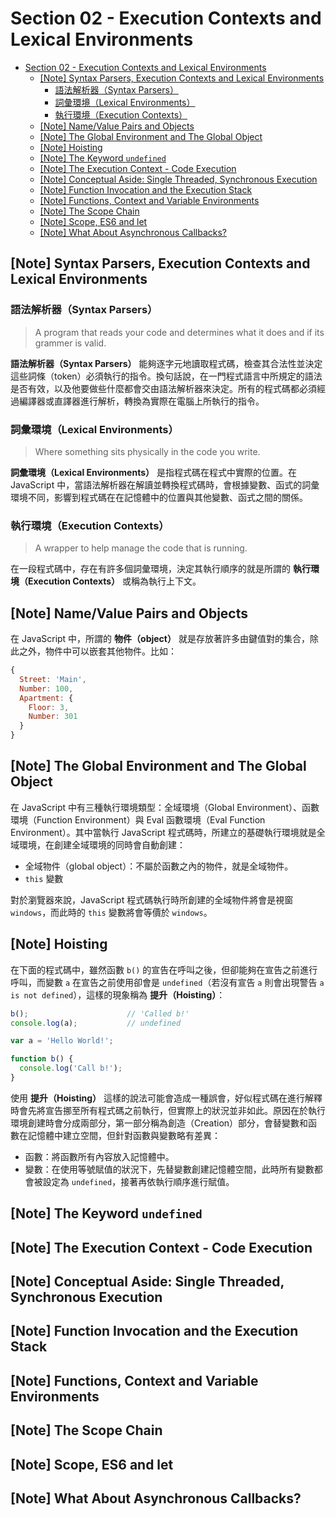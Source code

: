 # Section 02 - Execution Contexts and Lexical Environments

- [Section 02 - Execution Contexts and Lexical Environments](#section-02---execution-contexts-and-lexical-environments)
  - [[Note] Syntax Parsers, Execution Contexts and Lexical Environments](#note-syntax-parsers-execution-contexts-and-lexical-environments)
    - [語法解析器（Syntax Parsers）](#%E8%AA%9E%E6%B3%95%E8%A7%A3%E6%9E%90%E5%99%A8syntax-parsers)
    - [詞彙環境（Lexical Environments）](#%E8%A9%9E%E5%BD%99%E7%92%B0%E5%A2%83lexical-environments)
    - [執行環境（Execution Contexts）](#%E5%9F%B7%E8%A1%8C%E7%92%B0%E5%A2%83execution-contexts)
  - [[Note] Name/Value Pairs and Objects](#note-namevalue-pairs-and-objects)
  - [[Note] The Global Environment and The Global Object](#note-the-global-environment-and-the-global-object)
  - [[Note] Hoisting](#note-hoisting)
  - [[Note] The Keyword `undefined`](#note-the-keyword-undefined)
  - [[Note] The Execution Context - Code Execution](#note-the-execution-context---code-execution)
  - [[Note] Conceptual Aside: Single Threaded, Synchronous Execution](#note-conceptual-aside-single-threaded-synchronous-execution)
  - [[Note] Function Invocation and the Execution Stack](#note-function-invocation-and-the-execution-stack)
  - [[Note] Functions, Context and Variable Environments](#note-functions-context-and-variable-environments)
  - [[Note] The Scope Chain](#note-the-scope-chain)
  - [[Note] Scope, ES6 and let](#note-scope-es6-and-let)
  - [[Note] What About Asynchronous Callbacks?](#note-what-about-asynchronous-callbacks)

## [Note] Syntax Parsers, Execution Contexts and Lexical Environments

### 語法解析器（Syntax Parsers）

> A program that reads your code and determines what it does and if its grammer is valid.

**語法解析器（Syntax Parsers）** 能夠逐字元地讀取程式碼，檢查其合法性並決定這些詞條（token）必須執行的指令。換句話說，在一門程式語言中所規定的語法是否有效，以及他要做些什麼都會交由語法解析器來決定。所有的程式碼都必須經過編譯器或直譯器進行解析，轉換為實際在電腦上所執行的指令。

### 詞彙環境（Lexical Environments）

> Where something sits physically in the code you write.

**詞彙環境（Lexical Environments）** 是指程式碼在程式中實際的位置。在 JavaScript 中，當語法解析器在解讀並轉換程式碼時，會根據變數、函式的詞彙環境不同，影響到程式碼在在記憶體中的位置與其他變數、函式之間的關係。

### 執行環境（Execution Contexts）

> A wrapper to help manage the code that is running.

在一段程式碼中，存在有許多個詞彙環境，決定其執行順序的就是所謂的 **執行環境（Execution Contexts）** 或稱為執行上下文。

## [Note] Name/Value Pairs and Objects

在 JavaScript 中，所謂的 **物件（object）** 就是存放著許多由鍵值對的集合，除此之外，物件中可以嵌套其他物件。比如：

```javascript
{
  Street: 'Main',
  Number: 100,
  Apartment: {
    Floor: 3,
    Number: 301
  }
}
```

## [Note] The Global Environment and The Global Object

在 JavaScript 中有三種執行環境類型：全域環境（Global Environment）、函數環境（Function Environment）與 Eval 函數環境（Eval Function Environment）。其中當執行 JavaScript 程式碼時，所建立的基礎執行環境就是全域環境，在創建全域環境的同時會自動創建：

- 全域物件（global object）：不屬於函數之內的物件，就是全域物件。
- `this` 變數

對於瀏覽器來說，JavaScript 程式碼執行時所創建的全域物件將會是視窗 `windows`，而此時的 `this` 變數將會等價於 `windows`。

## [Note] Hoisting

在下面的程式碼中，雖然函數 `b()` 的宣告在呼叫之後，但卻能夠在宣告之前進行呼叫，而變數 `a` 在宣告之前使用卻會是 `undefined`（若沒有宣告 `a` 則會出現警告 `a is not defined`），這樣的現象稱為 **提升（Hoisting）**：

```javascript
b();                      // 'Called b!'
console.log(a);           // undefined

var a = 'Hello World!';

function b() {
  console.log('Call b!');
}
```

使用 **提升（Hoisting）** 這樣的說法可能會造成一種誤會，好似程式碼在進行解釋時會先將宣告挪至所有程式碼之前執行，但實際上的狀況並非如此。原因在於執行環境創建時會分成兩部分，第一部分稱為創造（Creation）部分，會替變數和函數在記憶體中建立空間，但針對函數與變數略有差異：

- 函數：將函數所有內容放入記憶體中。
- 變數：在使用等號賦值的狀況下，先替變數創建記憶體空間，此時所有變數都會被設定為 `undefined`，接著再依執行順序進行賦值。

## [Note] The Keyword `undefined`

## [Note] The Execution Context - Code Execution

## [Note] Conceptual Aside: Single Threaded, Synchronous Execution

## [Note] Function Invocation and the Execution Stack

## [Note] Functions, Context and Variable Environments

## [Note] The Scope Chain

## [Note] Scope, ES6 and let

## [Note] What About Asynchronous Callbacks?
